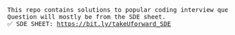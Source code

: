 <pre>This repo contains solutions to popular coding interview questions.
Question will mostly be from the SDE sheet.
✅ SDE SHEET: <a href="https://bit.ly/takeUforward_SDE">https://bit.ly/takeUforward_SDE</a>
</pre>
